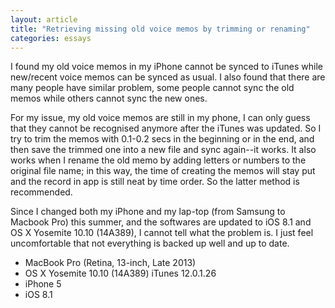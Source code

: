 ```yaml
---
layout: article
title: "Retrieving missing old voice memos by trimming or renaming"
categories: essays
---
```


I found my old voice memos in my iPhone cannot be synced to iTunes while new/recent voice memos can be synced as usual. I also found that there are many people have similar problem, some people cannot sync the old memos while others cannot sync the new ones.

For my issue, my old voice memos are still in my phone, I can only guess that they cannot be recognised anymore after the iTunes was updated. So I try to trim the memos with 0.1-0.2 secs in the beginning or in the end, and then save the trimmed one into a new file and sync again--it works. It also works when I rename the old memo by adding letters or numbers to the original file name; in this way, the time of creating the memos will stay put and the record in app is still neat by time order. So the latter method is recommended. 

Since I changed both my iPhone and my lap-top (from Samsung to Macbook Pro) this summer, and the softwares are updated to iOS 8.1 and OS X Yosemite 10.10 (14A389), I cannot tell what the problem is. I just feel uncomfortable that not everything is backed up well and up to date.

- MacBook Pro (Retina, 13-inch, Late 2013)
- OS X Yosemite 10.10 (14A389)   iTunes 12.0.1.26
- iPhone 5
- iOS 8.1 
